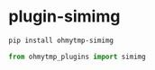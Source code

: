 # plugin-simimg

```sh
pip install ohmytmp-simimg
```

```py
from ohmytmp_plugins import simimg
```
